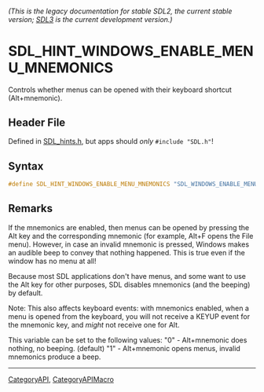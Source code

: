 ###### (This is the legacy documentation for stable SDL2, the current stable version; [SDL3](https://wiki.libsdl.org/SDL3/) is the current development version.)
# SDL_HINT_WINDOWS_ENABLE_MENU_MNEMONICS

Controls whether menus can be opened with their keyboard shortcut (Alt+mnemonic).

## Header File

Defined in [SDL_hints.h](https://github.com/libsdl-org/SDL/blob/SDL2/include/SDL_hints.h), but apps should _only_ `#include "SDL.h"`!

## Syntax

```c
#define SDL_HINT_WINDOWS_ENABLE_MENU_MNEMONICS "SDL_WINDOWS_ENABLE_MENU_MNEMONICS"
```

## Remarks

If the mnemonics are enabled, then menus can be opened by pressing the Alt
key and the corresponding mnemonic (for example, Alt+F opens the File
menu). However, in case an invalid mnemonic is pressed, Windows makes an
audible beep to convey that nothing happened. This is true even if the
window has no menu at all!

Because most SDL applications don't have menus, and some want to use the
Alt key for other purposes, SDL disables mnemonics (and the beeping) by
default.

Note: This also affects keyboard events: with mnemonics enabled, when a
menu is opened from the keyboard, you will not receive a KEYUP event for
the mnemonic key, and *might* not receive one for Alt.

This variable can be set to the following values: "0" - Alt+mnemonic does
nothing, no beeping. (default) "1" - Alt+mnemonic opens menus, invalid
mnemonics produce a beep.

----
[CategoryAPI](CategoryAPI), [CategoryAPIMacro](CategoryAPIMacro)

